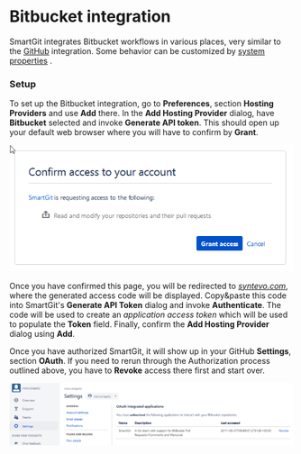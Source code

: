# Bitbucket integration

SmartGit integrates Bitbucket workflows in various places, very similar
to the
[GitHub](GitHub-integration.md#GitHubintegration-github)
integration. Some behavior can be customized by [system properties](System-Properties.md#smartgitrevertcommitmessagetemplatebitbucket)
.

### Setup

To set up the Bitbucket integration, go to **Preferences**, section
**Hosting Providers** and use **Add** there. In the **Add Hosting
Provider** dialog, have **Bitbucket** selected and invoke **Generate API
token**. This should open up your default web browser where you will
have to confirm by **Grant**.

![](attachments/10715362/10715364.png)

Once you have confirmed this page, you will be redirected to
*[syntevo.com](http://syntevo.com)*, where the generated access code
will be displayed. Copy&paste this code into SmartGit's **Generate API
Token** dialog and invoke **Authenticate**. The code will be used to
create an *application access token* which will be used to populate the
**Token** field. Finally, confirm the **Add Hosting Provider** dialog
using **Add**.

Once you have authorized SmartGit, it will show up in your GitHub
**Settings**, section **OAuth**. If you need to rerun through the
Authorization process outlined above, you have to **Revoke** access
there first and start over.

![](attachments/10715362/10715363.png)

 


